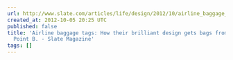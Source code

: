 ```yaml
---
url: http://www.slate.com/articles/life/design/2012/10/airline_baggage_tags_how_their_brilliant_design_gets_bags_from_point_a_to_point_b_.single.html
created_at: 2012-10-05 20:25 UTC
published: false
title: 'Airline baggage tags: How their brilliant design gets bags from Point A to
  Point B. - Slate Magazine'
tags: []
---
```



